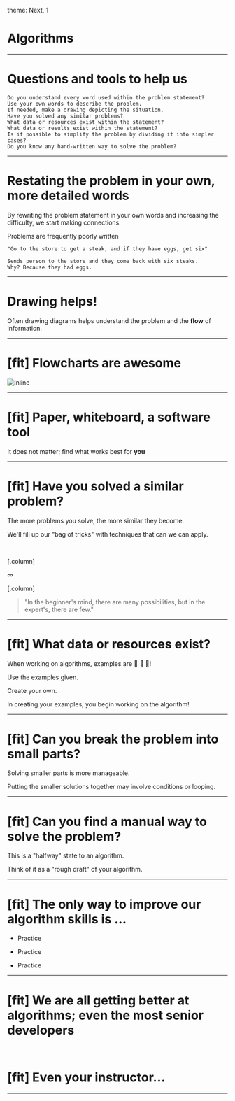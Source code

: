 theme: Next, 1

# Algorithms

---

# Questions and tools to help us

    Do you understand every word used within the problem statement?
    Use your own words to describe the problem.
    If needed, make a drawing depicting the situation.
    Have you solved any similar problems?
    What data or resources exist within the statement?
    What data or results exist within the statement?
    Is it possible to simplify the problem by dividing it into simpler cases?
    Do you know any hand-written way to solve the problem?

---

# Restating the problem in your own, more detailed words

By rewriting the problem statement in your own words and increasing the difficulty, we start making connections.

Problems are frequently poorly written

    "Go to the store to get a steak, and if they have eggs, get six"

    Sends person to the store and they come back with six steaks.
    Why? Because they had eggs.

---

# Drawing helps!

Often drawing diagrams helps understand the problem and the **flow** of information.

---

# [fit] Flowcharts are awesome

![inline](https://c1.staticflickr.com/9/8160/7214525854_733237dd83_z.jpg)

---

# [fit] Paper, whiteboard, a software tool

It does not matter; find what works best for **you**

---

# [fit] Have you solved a similar problem?

The more problems you solve, the more similar they become.

We'll fill up our "bag of tricks" with techniques that can we can apply.

<br/>

[.column]

∞

[.column]

> "In the beginner's mind, there are many possibilities, but in the expert's, there are few."

---

# [fit] What data or resources exist?

When working on algorithms, examples are 🎁 🎁 🎁!

Use the examples given.

Create your own.

In creating your examples, you begin working on the algorithm!

---

# [fit] Can you break the problem into small parts?

Solving smaller parts is more manageable.

Putting the smaller solutions together may involve conditions or looping.

---

# [fit] Can you find a manual way to solve the problem?

This is a "halfway" state to an algorithm.

Think of it as a "rough draft" of your algorithm.

---

# [fit] The only way to improve our algorithm skills is ...

- Practice

- Practice

- Practice

---

# [fit] We are **all** getting better at algorithms; even the most senior developers

<br/>

# [fit] Even your instructor...

---
